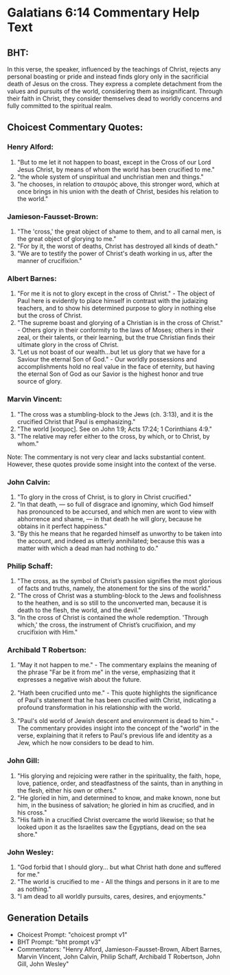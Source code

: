 # Galatians 6:14 Commentary Help Text

## BHT:
In this verse, the speaker, influenced by the teachings of Christ, rejects any personal boasting or pride and instead finds glory only in the sacrificial death of Jesus on the cross. They express a complete detachment from the values and pursuits of the world, considering them as insignificant. Through their faith in Christ, they consider themselves dead to worldly concerns and fully committed to the spiritual realm.

## Choicest Commentary Quotes:
### Henry Alford:
1. "But to me let it not happen to boast, except in the Cross of our Lord Jesus Christ, by means of whom the world has been crucified to me." 
2. "the whole system of unspiritual and unchristian men and things."
3. "he chooses, in relation to σταυρός above, this stronger word, which at once brings in his union with the death of Christ, besides his relation to the world."

### Jamieson-Fausset-Brown:
1. "The 'cross,' the great object of shame to them, and to all carnal men, is the great object of glorying to me."
2. "For by it, the worst of deaths, Christ has destroyed all kinds of death."
3. "We are to testify the power of Christ's death working in us, after the manner of crucifixion."

### Albert Barnes:
1. "For me it is not to glory except in the cross of Christ." - The object of Paul here is evidently to place himself in contrast with the judaizing teachers, and to show his determined purpose to glory in nothing else but the cross of Christ.
2. "The supreme boast and glorying of a Christian is in the cross of Christ." - Others glory in their conformity to the laws of Moses; others in their zeal, or their talents, or their learning, but the true Christian finds their ultimate glory in the cross of Christ.
3. "Let us not boast of our wealth...but let us glory that we have for a Saviour the eternal Son of God." - Our worldly possessions and accomplishments hold no real value in the face of eternity, but having the eternal Son of God as our Savior is the highest honor and true source of glory.

### Marvin Vincent:
1. "The cross was a stumbling-block to the Jews (ch. 3:13), and it is the crucified Christ that Paul is emphasizing."
2. "The world [κοσμος]. See on John 1:9; Acts 17:24; 1 Corinthians 4:9."
3. "The relative may refer either to the cross, by which, or to Christ, by whom."

Note: The commentary is not very clear and lacks substantial content. However, these quotes provide some insight into the context of the verse.

### John Calvin:
1. "To glory in the cross of Christ, is to glory in Christ crucified."
2. "In that death, — so full of disgrace and ignominy, which God himself has pronounced to be accursed, and which men are wont to view with abhorrence and shame, — in that death he will glory, because he obtains in it perfect happiness."
3. "By this he means that he regarded himself as unworthy to be taken into the account, and indeed as utterly annihilated; because this was a matter with which a dead man had nothing to do."

### Philip Schaff:
1. "The cross, as the symbol of Christ’s passion signifies the most glorious of facts and truths, namely, the atonement for the sins of the world."
2. "The cross of Christ was a stumbling-block to the Jews and foolishness to the heathen, and is so still to the unconverted man, because it is death to the flesh, the world, and the devil."
3. "In the cross of Christ is contained the whole redemption. 'Through which,' the cross, the instrument of Christ’s crucifixion, and my crucifixion with Him."

### Archibald T Robertson:
1. "May it not happen to me." - The commentary explains the meaning of the phrase "Far be it from me" in the verse, emphasizing that it expresses a negative wish about the future.

2. "Hath been crucified unto me." - This quote highlights the significance of Paul's statement that he has been crucified with Christ, indicating a profound transformation in his relationship with the world.

3. "Paul's old world of Jewish descent and environment is dead to him." - The commentary provides insight into the concept of the "world" in the verse, explaining that it refers to Paul's previous life and identity as a Jew, which he now considers to be dead to him.

### John Gill:
1. "His glorying and rejoicing were rather in the spirituality, the faith, hope, love, patience, order, and steadfastness of the saints, than in anything in the flesh, either his own or others."
2. "He gloried in him, and determined to know, and make known, none but him, in the business of salvation; he gloried in him as crucified, and in his cross."
3. "His faith in a crucified Christ overcame the world likewise; so that he looked upon it as the Israelites saw the Egyptians, dead on the sea shore."

### John Wesley:
1. "God forbid that I should glory... but what Christ hath done and suffered for me." 
2. "The world is crucified to me - All the things and persons in it are to me as nothing."
3. "I am dead to all worldly pursuits, cares, desires, and enjoyments."


## Generation Details
- Choicest Prompt: "choicest prompt v1"
- BHT Prompt: "bht prompt v3"
- Commentators: "Henry Alford, Jamieson-Fausset-Brown, Albert Barnes, Marvin Vincent, John Calvin, Philip Schaff, Archibald T Robertson, John Gill, John Wesley"
